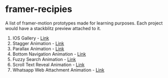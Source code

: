 # framer-recipies

A list of framer-motion prototypes made for learning purposes. Each project would have a stackblitz preview attached to it. 

1. IOS Gallery - [Link](https://stackblitz.com/edit/ios-gallery?file=src/App.tsx)
2. Stagger Animation - [Link](https://stackblitz.com/edit/stagger-animation-plxity?file=src/App.tsx)
3. Parallax Animation - [Link](https://stackblitz.com/edit/parallax-effect-plxity?file=src/App.tsx)
4. Bottom Navigation Animation - [Link](https://stackblitz.com/edit/parallax-effect-plxity?file=src/App.tsx)
5. Fuzzy Search Animation - [Link](https://stackblitz.com/edit/fuzzy-search-plxity?file=src%2FApp.tsx)
5. Scroll Text Reveal Animation - [Link](https://stackblitz.com/edit/scroll-text-reveal-plxity?file=src%2FApp.tsx)
6. Whatsapp Web Attachment Animation - [Link](https://stackblitz.com/edit/whatsapp-animation?file=src%2FApp.tsx)
